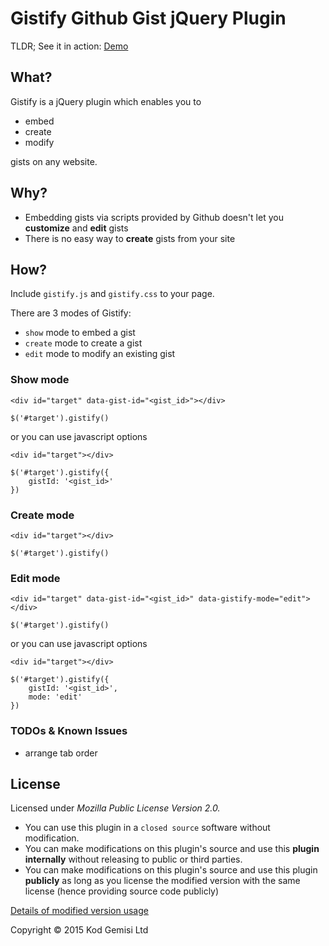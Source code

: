 # Gistify Github Gist jQuery Plugin

TLDR; See it in action: [Demo](http://kodgemisi.github.io/gistify/demo.html)

## What?

Gistify is a jQuery plugin which enables you to 

* embed
* create
* modify

gists on any website.

## Why?

* Embedding gists via scripts provided by Github doesn't let you **customize** and **edit** gists
* There is no easy way to **create** gists from your site

## How?

Include `gistify.js` and `gistify.css` to your page.

There are 3 modes of Gistify:

* `show` mode to embed a gist
* `create` mode to create a gist
* `edit` mode to modify an existing gist

### Show mode

```
<div id="target" data-gist-id="<gist_id>"></div>

$('#target').gistify()
```

or you can use javascript options

```
<div id="target"></div>

$('#target').gistify({
	gistId: '<gist_id>'
})
```

### Create mode

```
<div id="target"></div>

$('#target').gistify()
```

### Edit mode

```
<div id="target" data-gist-id="<gist_id>" data-gistify-mode="edit"></div>

$('#target').gistify()
```

or you can use javascript options

```
<div id="target"></div>

$('#target').gistify({
	gistId: '<gist_id>',
	mode: 'edit'
})
```

### TODOs & Known Issues

* arrange tab order

## License

Licensed under _Mozilla Public License Version 2.0._

* You can use this plugin in a `closed source` software without modification.
* You can make modifications on this plugin's source and use this **plugin internally** without releasing to public or third parties.
* You can make modifications on this plugin's source and use this plugin **publicly** as long as you license the modified version with the same license (hence providing source code publicly)

[Details of modified version usage](https://www.mozilla.org/en-US/MPL/2.0/#distribution-of-source-form)

Copyright © 2015 Kod Gemisi Ltd